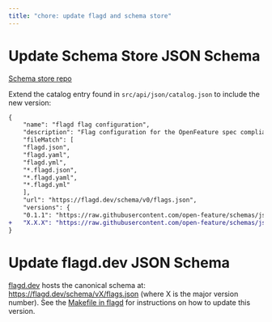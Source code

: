 ```yaml
---
title: "chore: update flagd and schema store"
---
```


# Update Schema Store JSON Schema

[Schema store repo](https://github.com/SchemaStore/schemastore)

Extend the catalog entry found in `src/api/json/catalog.json` to include the new version:

```diff
{
    "name": "flagd flag configuration",
    "description": "Flag configuration for the OpenFeature spec compliant flagd provider",
    "fileMatch": [
    "flagd.json",
    "flagd.yaml",
    "flagd.yml",
    "*.flagd.json",
    "*.flagd.yaml",
    "*.flagd.yml"
    ],
    "url": "https://flagd.dev/schema/v0/flags.json",
    "versions": {
    "0.1.1": "https://raw.githubusercontent.com/open-feature/schemas/json/json-schema-v0.1.1/json/flagd-definitions.json",
+   "X.X.X": "https://raw.githubusercontent.com/open-feature/schemas/json/json-schema-vX.X.X/json/flagd-definitions.json"
}
```

# Update flagd.dev JSON Schema

[flagd.dev](https://flagd.dev/) hosts the canonical schema at: https://flagd.dev/schema/vX/flags.json (where X is the major version number).
See the [Makefile in flagd](https://github.com/open-feature/flagd/blob/main/Makefile) for instructions on how to update this version.
